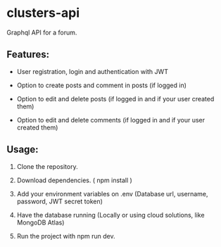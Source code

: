 # clusters-api

Graphql API for a forum. 

## Features:

- User registration, login and authentication with JWT

- Option to create posts and comment in posts (if logged in)

- Option to edit and delete posts (if logged in and if your user created them)

- Option to edit and delete comments (if logged in and if your user created them)

## Usage:

1. Clone the repository.

2. Download dependencies. ( npm install )

2. Add your environment variables on .env (Database url, username, password, JWT secret token)

4. Have the database running (Locally or using cloud solutions, like MongoDB Atlas)

3. Run the project with npm run dev.
